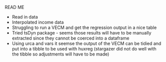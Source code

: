 READ ME

* Read in data
* Interpolated income data
* Struggling to run a VECM and get the regression output in a nice table
* Tried tsDyn package - seems those results will have to be manually extracted since they cannot be coerced into a dataframe
* Using urca and vars it seemse the output of the VECM can be tidied and put into a tibble to be used with huxreg (stargazer did not do well with the tibble so adjustments will have to be made)